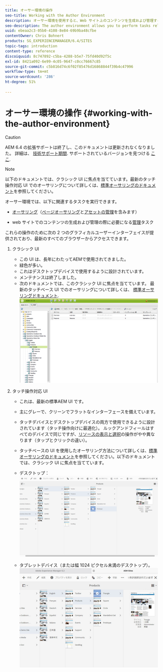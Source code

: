 ```yaml
---
title: オーサー環境の操作
seo-title: Working with the Author Environment
description: オーサー環境を使用すると、Web サイト上のコンテンツを生成および管理する際に必要なオーサリング（ページのオーサリングおよび管理を含む）および管理タスクに関連するタスクを実行できます。
seo-description: The author environment allows you to perform tasks related to authoring (including page authoring and managing assets) and administering tasks you need when generating and maintaining the content on your website.
uuid: ebeaa2c3-05b0-4108-8e84-69b9ba48cfbe
contentOwner: Chris Bohnert
products: SG_EXPERIENCEMANAGER/6.4/SITES
topic-tags: introduction
content-type: reference
discoiquuid: 8c747892-c5ba-4288-b5e7-75fd40d92f5c
exl-id: 8421a092-6e99-4c05-9647-c0cc76667c85
source-git-commit: c5b816d74c6f02f85476d16868844f39b4c47996
workflow-type: tm+mt
source-wordcount: '286'
ht-degree: 51%

---
```


# オーサー環境の操作 {#working-with-the-author-environment}

>[!CAUTION]
>
>AEM 6.4 の拡張サポートは終了し、このドキュメントは更新されなくなりました。 詳細は、 [技術サポート期間](https://helpx.adobe.com/jp/support/programs/eol-matrix.html). サポートされているバージョンを見つける [ここ](https://experienceleague.adobe.com/docs/?lang=ja).

>[!NOTE]
>
>以下のドキュメントでは、クラシック UI に焦点を当てています。最新のタッチ操作対応 UI でのオーサリングについて詳しくは、[標準オーサリングのドキュメント](/help/assets/assets.md)を参照してください。

オーサー環境では、以下に関連するタスクを実行できます。

* [オーサリング](/help/sites-authoring/author.md)（[ページオーサリング](/help/sites-authoring/qg-page-authoring.md)と[アセットの管理](/help/assets/assets.md)を含みます）

* web サイトでのコンテンツの生成および管理の際に必要になる[管理](/help/sites-administering/administer-best-practices.md)タスク

これらの操作のために次の 2 つのグラフィカルユーザーインターフェイスが提供されており、最新のすべてのブラウザーからアクセスできます。

1. クラシック UI

   * この UI は、長年にわたってAEMで使用されてきました。
   * 緑色が多い。
   * これはデスクトップデバイスで使用するように設計されています。
   * メンテナンスは終了しました。
   * 次のドキュメントでは、このクラシック UI に焦点を当てています。 最新のタッチベース UI でのオーサリングについて詳しくは、 [標準オーサリングドキュメント](/help/sites-authoring/author.md).
   ![chlimage_1-149](assets/chlimage_1-149.png)

1. タッチ操作対応 UI

   * これは、最新の標準AEM UI です。
   * 主にグレーで、クリーンでフラットなインターフェースを備えています。
   * タッチデバイスとデスクトップデバイスの両方で使用できるように設計されています（タッチ操作向けに最適化）。 ルックアンドフィールはすべてのデバイスで同じですが、[リソースの表示と選択](/help/sites-authoring/basic-handling.md)の操作がやや異なります（タップとクリックの違い）。
   * タッチベースの UI を使用したオーサリング方法について詳しくは、[標準オーサリングのドキュメント](/help/sites-authoring/author.md)を参照してください。以下のドキュメントでは、クラシック UI に焦点を当てています。

   * デスクトップ：
   ![chlimage_1-150](assets/chlimage_1-150.png)

   * タブレットデバイス（または幅 1024 ピクセル未満のデスクトップ）。
   ![chlimage_1-7](assets/chlimage_1-7.jpeg)
